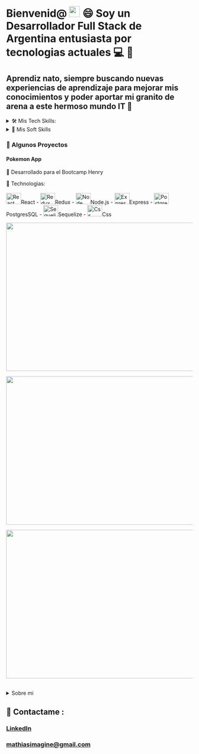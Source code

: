 # Bienvenid@ <img src="https://github.com/TheDudeThatCode/TheDudeThatCode/blob/master/Assets/Hi.gif" width="29px"> :smile: Soy un Desarrollador Full Stack de Argentina entusiasta por tecnologias actuales 💻 :smiling_face_with_three_hearts:

## Aprendiz nato, siempre buscando nuevas experiencias de aprendizaje para mejorar mis conocimientos y poder aportar mi granito de arena a este hermoso mundo IT 🚀

<details><summary>🛠 Mis Tech Skills:</summary>
<p>
<div align="center">
  <span><img height="30" width="40" alt="JavaScript" src="https://cdn.jsdelivr.net/gh/devicons/devicon/icons/javascript/javascript-original.svg" />JavaScript</span>
  <span>-</span>
  <span><img height="30" width="40" alt="TypeScript" src="https://cdn.jsdelivr.net/gh/devicons/devicon/icons/typescript/typescript-original.svg" />TypeScript</span>
  <span>-</span>
  <span><img height="30" width="40" alt="React" src="https://cdn.jsdelivr.net/gh/devicons/devicon/icons/react/react-original.svg" />React</span>
  <span>-</span>
  <span><img height="30" width="40" alt="Redux" src="https://cdn.jsdelivr.net/gh/devicons/devicon/icons/redux/redux-original.svg" />Redux</span>
  <span>-</span>
  <span><img height="30" width="40" alt="Node" src="https://cdn.jsdelivr.net/gh/devicons/devicon/icons/nodejs/nodejs-original.svg" />Node.js</span>
  <span>-</span>
  <span><img height="30" width="40" alt="Css" src="https://cdn.jsdelivr.net/gh/devicons/devicon/icons/css3/css3-original.svg" />Css</span>
  <span>-</span>
  <span><img height="30" width="40" alt="Less" src="https://cdn.jsdelivr.net/gh/devicons/devicon/icons/less/less-plain-wordmark.svg" />Less</span>
  <span>-</span>
  <span><img height="30" width="40" alt="Html" src="https://cdn.jsdelivr.net/gh/devicons/devicon/icons/html5/html5-original.svg" />Html</span>
  <br></br>

  <span><img height="30" width="40" alt="PostgresSQL" src="https://cdn.jsdelivr.net/gh/devicons/devicon/icons/postgresql/postgresql-original.svg" />PostgresSQL</span>
  <span>-</span>
  <span><img height="30" width="40" alt="Sequelize" src="https://cdn.jsdelivr.net/gh/devicons/devicon/icons/sequelize/sequelize-original.svg" />Sequelize</span>
  <span>-</span>
  <span><img height="30" width="40" alt="MongoDB" src="https://cdn.jsdelivr.net/gh/devicons/devicon/icons/mongodb/mongodb-original.svg" />MongoDB</span>

  <span><img height="30" width="40" alt="Express" src="https://cdn.jsdelivr.net/gh/devicons/devicon/icons/express/express-original.svg" />Express</span>
  <span><img height="30" width="40" alt="Git" src="https://cdn.jsdelivr.net/gh/devicons/devicon/icons/git/git-original.svg" />Git</span>
</div>


</p>
</details>


<details><summary>🧩 Mis Soft Skills</summary>
<p>

- Teamwork

- Creative thinking

- Resilience

- Born teacher

- Continous learning

- Problem solving

</p>
</details>





### :pushpin: Algunos Proyectos

#### Pokemon App

📌 Desarrollado para el Bootcamp Henry

🚀 Technologias: 
<br></br>
  <span><img height="30" width="40" alt="React" src="https://cdn.jsdelivr.net/gh/devicons/devicon/icons/react/react-original.svg" />React</span>
  <span>-</span>
    <span><img height="30" width="40" alt="Redux" src="https://cdn.jsdelivr.net/gh/devicons/devicon/icons/redux/redux-original.svg" />Redux</span>
  <span>-</span>
    <span><img height="30" width="40" alt="Node" src="https://cdn.jsdelivr.net/gh/devicons/devicon/icons/nodejs/nodejs-original.svg" />Node.js</span>
  <span>-</span>
    <span><img height="30" width="40" alt="Express" src="https://cdn.jsdelivr.net/gh/devicons/devicon/icons/express/express-original.svg" />Express</span>
      <span>-</span>
        <span><img height="30" width="40" alt="PostgresSQL" src="https://cdn.jsdelivr.net/gh/devicons/devicon/icons/postgresql/postgresql-original.svg" />PostgresSQL</span>
  <span>-</span>
  <span><img height="30" width="40" alt="Sequelize" src="https://cdn.jsdelivr.net/gh/devicons/devicon/icons/sequelize/sequelize-original.svg" />Sequelize</span>
  <span>-</span>
        <span><img height="30" width="40" alt="Css" src="https://cdn.jsdelivr.net/gh/devicons/devicon/icons/css3/css3-original.svg" />Css</span>


<div>
      <p>
  <img src='https://user-images.githubusercontent.com/89098056/158065126-1c46deb3-8be2-4077-950c-2c1e22bbc669.gif' width='800px' height='400px' align='center'/>
  </p>
  <p>
  <img src='https://user-images.githubusercontent.com/89098056/155193884-3f6d2efc-2a52-4f97-ad31-3008d3700b7b.png' width='800px' height='400px' align='center'/>
  </p>
  <p>
  <img src='https://user-images.githubusercontent.com/89098056/155195262-84805fdc-9318-49f5-a363-c409908fd460.png' width='800px' height='400px' align='center'/>
  </p>

</div>


<br>

<details><summary>Sobre mi</summary>
<p>

#### Mis pasatiempos :heart:

  Amo la lectura :books: y tocar la guitarra en mis tiempos libres :guitar: :musical_note:

</p>
</details>

## :love_letter: Contactame :
### [LinkedIn]( https://www.linkedin.com/in/mathias-ledesma/)       

### [mathiasimagine@gmail.com](mailto:mathiasimagine@gmail.com)


<!--
**mathyled/mathyled** is a ✨ _special_ ✨ repository because its `README.md` (this file) appears on your GitHub profile.

Here are some ideas to get you started:

- 🔭 I’m currently working on ...
- 🌱 I’m currently learning ...
- 👯 I’m looking to collaborate on ...
- 🤔 I’m looking for help with ...
- 💬 Ask me about ...
- 📫 How to reach me: ...
- 😄 Pronouns: ...
- ⚡ Fun fact: ...
-->
